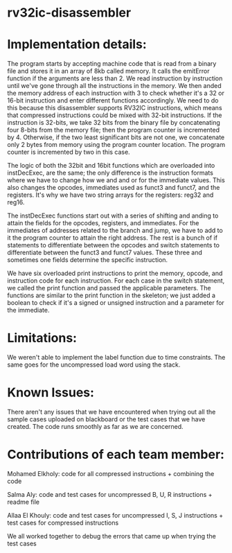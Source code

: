 # rv32ic-disassembler
# Implementation details:
The program starts by accepting machine code that is read from a binary file and stores it in an array of 8kb called memory. It calls the emitError function if the arguments are less than 2. We read instruction by instruction until we've gone through all the instructions in the memory. We then anded the memory address of each instruction with 3 to check whether it's a 32 or 16-bit instruction and enter different functions accordingly. We need to do this because this disassembler supports RV32IC instructions, which means that compressed instructions could be mixed with 32-bit instructions. If the instruction is 32-bits, we take 32 bits from the binary file by concatenating four 8-bits from the memory file; then the program counter is incremented by 4. Otherwise, if the two least significant bits are not one, we concatenate only 2 bytes from memory using the program counter location. The program counter is incremented by two in this case.

The logic of both the 32bit and 16bit functions which are overloaded into instDecExec, are the same; the only difference is the instruction formats where we have to change how we and and or for the immediate values. This also changes the opcodes, immediates used as funct3 and funct7, and the registers. It's why we have two string arrays for the registers: reg32 and reg16.

The instDecExec functions start out with a series of shifting and anding to attain the fields for the opcodes, registers, and immediates. For the immediates of addresses related to the branch and jump, we have to add to it the program counter to attain the right address. The rest is a bunch of if statements to differentiate between the opcodes and switch statements to differentiate between the funct3 and funct7 values. These three and sometimes one fields determine the specific instruction.

We have six overloaded print instructions to print the memory, opcode, and instruction code for each instruction. For each case in the switch statement, we called the print function and passed the applicable parameters. The functions are similar to the print function in the skeleton; we just added a boolean to check if it's a signed or unsigned instruction and a parameter for the immediate. 
# Limitations:
We weren't able to implement the label function due to time constraints. The same goes for the uncompressed load word using the stack.
# Known Issues:
There aren't any issues that we have encountered when trying out all the sample cases uploaded on blackboard or the test cases that we have created. The code runs smoothly as far as we are concerned.
# Contributions of each team member:
Mohamed Elkholy: code for all compressed instructions + combining the code

Salma Aly: code and test cases for uncompressed B, U, R instructions + readme file

Allaa El Khouly: code and test cases for uncompressed I, S, J instructions + test cases for compressed instructions

We all worked together to debug the errors that came up when trying the test cases
